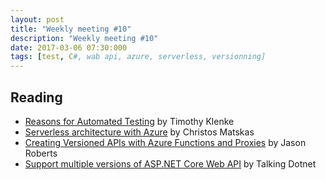 ```yaml
---
layout: post
title: "Weekly meeting #10"
description: "Weekly meeting #10"
date: 2017-03-06 07:30:000
tags: [test, C#, wab api, azure, serverless, versionning]
--- 
```

 
## Reading
 
* [Reasons for Automated Testing](http://geekswithblogs.net/TimothyK/archive/2017/02/23/reasons-for-automated-testing.aspx) by Timothy Klenke
* [Serverless architecture with Azure](https://www.simple-talk.com/cloud/cloud-development/serverless-architecture-azure/) by Christos Matskas
* [Creating Versioned APIs with Azure Functions and Proxies](http://dontcodetired.com/blog/post/Creating-Versioned-APIs-with-Azure-Functions-an-Proxies) by Jason Roberts
* [Support multiple versions of ASP.NET Core Web API](http://www.talkingdotnet.com/support-multiple-versions-of-asp-net-core-web-api/) by Talking Dotnet
